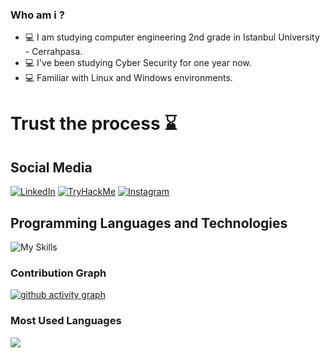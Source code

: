 ### Who am i ? 
- :computer: I am studying computer engineering 2nd grade in Istanbul University - Cerrahpasa.
- :computer: I've been studying Cyber Security for one year now.
- :computer: Familiar with Linux and Windows environments.



# Trust the process :hourglass:

<h2 align="leading">Social Media</h2>



[![LinkedIn](https://img.shields.io/badge/linkedin-%230077B5.svg?style=for-the-badge&logo=linkedin&logoColor=white)](https://www.linkedin.com/in/bar%C4%B1%C5%9F-gezer-251a35223/)
[![TryHackMe](https://img.shields.io/badge/-TryHackMe-%23212C42?style=for-the-badge&logo=tryhackme&logoColor=white)](https://tryhackme.com/p/4blank)
[![Instagram](https://img.shields.io/badge/Instagram-%23E4405F.svg?style=for-the-badge&logo=Instagram&logoColor=white)](https://instagram.com/barisgzr)


<h2 align="leading">Programming Languages and Technologies</h2>

![My Skills](https://skillicons.dev/icons?i=cpp,java,py,bash,docker)

### Contribution Graph


[![ github activity graph](https://github-readme-activity-graph.vercel.app/graph?username=barisgzr&theme=react)](https://github.com/ashutosh00710/github-readme-activity-graph)

### Most Used Languages

<img src="https://github-readme-stats.vercel.app/api/top-langs/?username=barisgzr&layout=compact&langs_count=16&theme=react"/>
